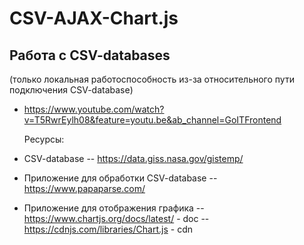 # CSV-AJAX-Chart.js

## Работа с CSV-databases

(только локальная работоспособность из-за относительного пути подключения CSV-database)

- https://www.youtube.com/watch?v=T5RwrEylh08&feature=youtu.be&ab_channel=GoITFrontend

  Ресурсы:

- CSV-database
  -- https://data.giss.nasa.gov/gistemp/
- Приложение для обработки CSV-database
  -- https://www.papaparse.com/
- Приложение для отображения графика
  -- https://www.chartjs.org/docs/latest/ - doc
  -- https://cdnjs.com/libraries/Chart.js - cdn
